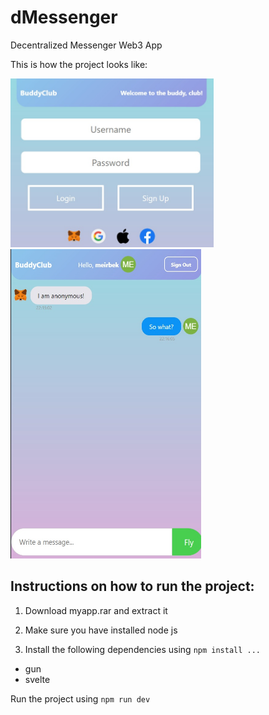 # dMessenger
Decentralized Messenger Web3 App

This is how the project looks like:

<img src = "screenshot.jpg" width="325" height="270">

<img src = "screenshot2.jpg" width="305" height="495">

## Instructions on how to run the project:

1) Download myapp.rar and extract it

2) Make sure you have installed node js

3) Install the following dependencies using `npm install ...`

  - gun
  - svelte

Run the project using `npm run dev`
